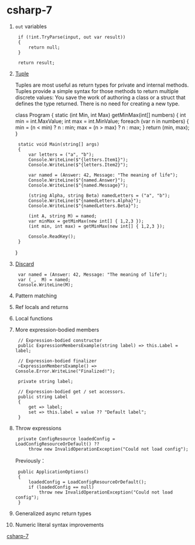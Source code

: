 # csharp-7

1. `out` variables

        if (!int.TryParse(input, out var result))
        {
            return null;
        }

        return result;

2. [Tuple](https://docs.microsoft.com/en-us/dotnet/csharp/tuples)

    Tuples are most useful as return types for private and internal methods. Tuples provide a simple syntax for those methods to return multiple discrete values: You save the work of authoring a class or a struct that defines the type returned. There is no need for creating a new type.

    class Program
    {
        static (int Min, int Max) getMinMax(int[] numbers)
        {
            int min = int.MaxValue;
            int max = int.MinValue;
            foreach (var n in numbers)
            {
                min = (n < min) ? n : min;
                max = (n > max) ? n : max;
            }
            return (min, max);
        }

        static void Main(string[] args)
        {
            var letters = ("a", "b");
            Console.WriteLine($"{letters.Item1}");
            Console.WriteLine($"{letters.Item2}");

            var named = (Answer: 42, Message: "The meaning of life");
            Console.WriteLine($"{named.Answer}");
            Console.WriteLine($"{named.Message}");

            (string Alpha, string Beta) namedLetters = ("a", "b");
            Console.WriteLine($"{namedLetters.Alpha}");
            Console.WriteLine($"{namedLetters.Beta}");

            (int A, string M) = named;
            var minMax = getMinMax(new int[] { 1,2,3 });
            (int min, int max) = getMinMax(new int[] { 1,2,3 });

            Console.ReadKey();
        }
    }

3. [Discard](https://docs.microsoft.com/en-us/dotnet/csharp/discards)

        var named = (Answer: 42, Message: "The meaning of life");
        var (_,  M) = named;
        Console.WriteLine(M);
 
4. Pattern matching

5. Ref locals and returns

6. Local functions

7. More expression-bodied members

        // Expression-bodied constructor
        public ExpressionMembersExample(string label) => this.Label = label;

        // Expression-bodied finalizer
        ~ExpressionMembersExample() => Console.Error.WriteLine("Finalized!");

        private string label;

        // Expression-bodied get / set accessors.
        public string Label
        {
            get => label;
            set => this.label = value ?? "Default label";
        }
8. Throw expressions

        private ConfigResource loadedConfig = LoadConfigResourceOrDefault() ?? 
            throw new InvalidOperationException("Could not load config");

    Previously：

        public ApplicationOptions()
        {
            loadedConfig = LoadConfigResourceOrDefault();
            if (loadedConfig == null)
                throw new InvalidOperationException("Could not load config");
        }    

9. Generalized async return types

10. Numeric literal syntax improvements

[csharp-7](https://docs.microsoft.com/en-us/dotnet/csharp/whats-new/csharp-7)
